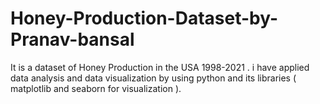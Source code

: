 # Honey-Production-Dataset-by-Pranav-bansal
It is a dataset of Honey Production in the USA 1998-2021 . i have applied data analysis and data visualization by using python and its libraries ( matplotlib and seaborn for visualization ).
